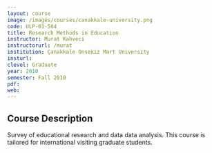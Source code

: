 ```yaml
---
layout: course
image: /images/courses/canakkale-university.png
code: ULP-01-504
title: Research Methods in Education
instructor: Murat Kahveci
instructorurl: /murat
institution: Çanakkale Onsekiz Mart University
insturl:
clevel: Graduate
year: 2010
semester: Fall 2010
pdf:
web:
---
```


## Course Description

Survey of educational research and data data analysis. This course is tailored for international visiting graduate students.
